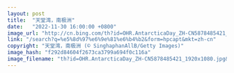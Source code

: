 ```yaml
---
layout: post
title:  "天堂湾，南极洲"
date:   "2022-11-30 16:00:00 +0800"
image_url: "http://cn.bing.com/th?id=OHR.AntarcticaDay_ZH-CN5878485421_1920x1080.jpg&rf=LaDigue_1920x1080.jpg&pid=hp"
link: "/search?q=%e5%8d%97%e6%9e%81%e6%b4%b2&form=hpcapt&mkt=zh-cn"
copyright: "天堂湾，南极洲 (© SinghaphanAllB/Getty Images)"
image_hash: "f292d84604f2673ca3799a694f0c116a"
image_filename: "th?id=OHR.AntarcticaDay_ZH-CN5878485421_1920x1080.jpg&rf=LaDigue_1920x1080.jpg&pid=hp"
---
```


